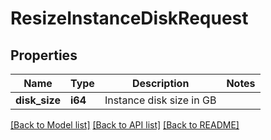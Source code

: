 # ResizeInstanceDiskRequest

## Properties

Name | Type | Description | Notes
------------ | ------------- | ------------- | -------------
**disk_size** | **i64** | Instance disk size in GB | 

[[Back to Model list]](../README.md#documentation-for-models) [[Back to API list]](../README.md#documentation-for-api-endpoints) [[Back to README]](../README.md)



